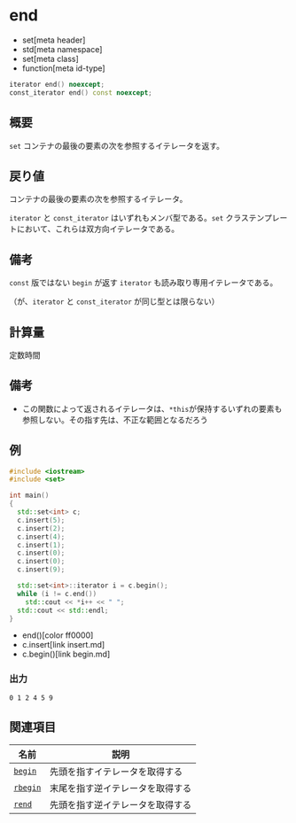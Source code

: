# end
* set[meta header]
* std[meta namespace]
* set[meta class]
* function[meta id-type]

```cpp
iterator end() noexcept;
const_iterator end() const noexcept;
```

## 概要
`set` コンテナの最後の要素の次を参照するイテレータを返す。


## 戻り値
コンテナの最後の要素の次を参照するイテレータ。

`iterator` と `const_iterator` はいずれもメンバ型である。`set` クラステンプレートにおいて、これらは双方向イテレータである。


## 備考
`const` 版ではない `begin` が返す `iterator` も読み取り専用イテレータである。

（が、`iterator` と `const_iterator` が同じ型とは限らない）


## 計算量
定数時間


## 備考
- この関数によって返されるイテレータは、`*this`が保持するいずれの要素も参照しない。その指す先は、不正な範囲となるだろう


## 例
```cpp example
#include <iostream>
#include <set>

int main()
{
  std::set<int> c;
  c.insert(5);
  c.insert(2);
  c.insert(4);
  c.insert(1);
  c.insert(0);
  c.insert(0);
  c.insert(9);

  std::set<int>::iterator i = c.begin();
  while (i != c.end())
    std::cout << *i++ << " ";
  std::cout << std::endl;
}
```
* end()[color ff0000]
* c.insert[link insert.md]
* c.begin()[link begin.md]

### 出力
```
0 1 2 4 5 9 
```

## 関連項目

| 名前                    | 説明                             |
|-------------------------|----------------------------------|
| [`begin`](begin.md)   | 先頭を指すイテレータを取得する   |
| [`rbegin`](rbegin.md) | 末尾を指す逆イテレータを取得する |
| [`rend`](rend.md)     | 先頭を指す逆イテレータを取得する |

